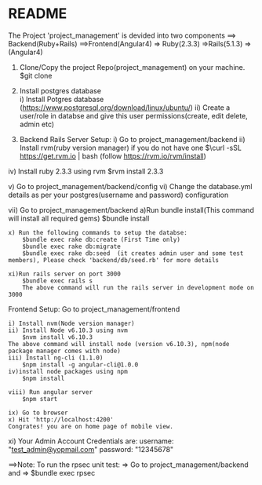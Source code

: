 # README
The Project 'project_management' is devided into two components
  ==> Backend(Ruby+Rails)
  ==>Frontend(Angular4)
      => Ruby(2.3.3)
      =>Rails(5.1.3)
      =>(Angular4)
<!-- Steps for backend setup -->
1. Clone/Copy the project Repo(project_management) on your machine.
  $git clone
2. Install postgres database  
	i) Install Potgres database (https://www.postgresql.org/download/linux/ubuntu/)
	ii) Create a user/role in databse and give this user permissions(create, edit delete, admin etc)

3. Backend Rails Server Setup:
 i) Go to project_management/backend
 ii) Install rvm(ruby version manager) if you do not have one
 		$\curl -sSL https://get.rvm.io | bash  (follow https://rvm.io/rvm/install)

 iv) Install ruby 2.3.3 using rvm
 			$rvm install 2.3.3

 v) Go to project_management/backend/config
 vi) Change the database.yml details as per your postgres(username and password) configuration

 vii) Go to project_management/backend
		a)Run bundle install(This command will install all required gems)
			$bundle install

	x) Run the following commands to setup the databse:
		$bundle exec rake db:create (First Time only)
		$bundle exec rake db:migrate
		$bundle exec rake db:seed  (it creates admin user and some test members), Please check 'backend/db/seed.rb' for more details

	xi)Run rails server on port 3000
		$bundle exec rails s
		The above command will run the rails server in development mode on 3000

Frontend Setup:
	Go to project_management/frontend

	i) Install nvm(Node version manager)
	ii) Install Node v6.10.3 using nvm
		$nvm install v6.10.3
	The above command will install node (version v6.10.3), npm(node package manager comes with node)
	iii) Install ng-cli (1.1.0)
		$npm install -g angular-cli@1.0.0
	iv)install node packages using npm
		$npm install

	viii) Run angular server
		$npm start

	ix) Go to browser
	x) Hit 'http://localhost:4200'
	Congrates! you are on home page of mobile view.

  xi) Your Admin Account Credentials are:
  username: "test_admin@yopmail.com"
  password: "12345678"

==>Note: To run the rpsec unit test:
  => Go to project_management/backend and
  => $bundle exec rpsec
